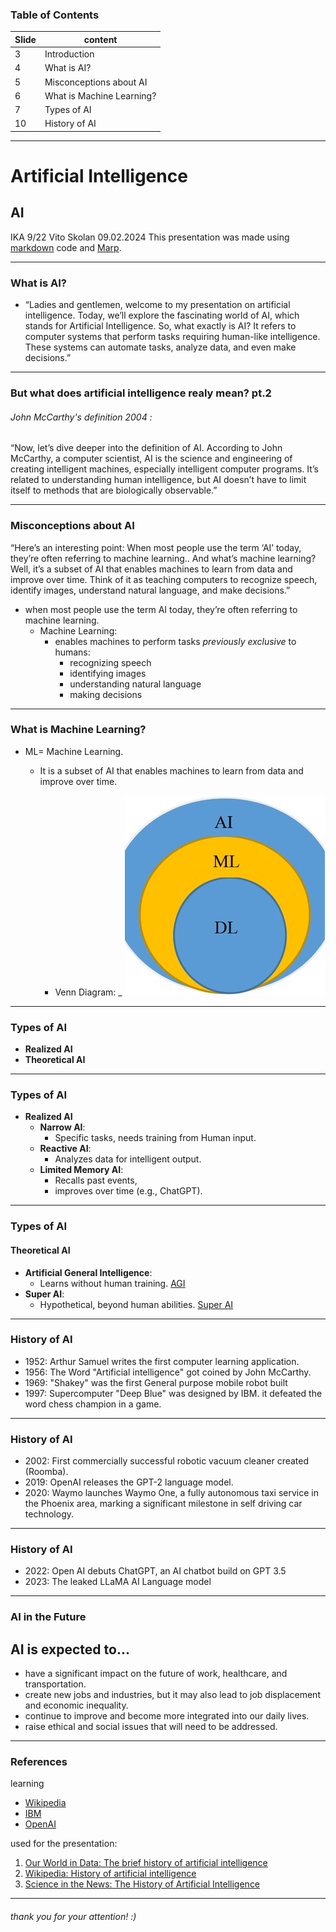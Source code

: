
### Table of Contents

|  Slide | content                  |
|  ---- | -------------------------|
|  3    | Introduction             |
|  4    | What is AI?              | 
|  5    | Misconceptions about AI  |
|  6    | What is Machine Learning?| 
|  7    | Types of AI              | 
|  10   | History of AI            |
---
# Artificial Intelligence
## AI
IKA 9/22 Vito Skolan
09.02.2024
This presentation was made using [markdown](https://www.markdownguide.org/) code and [Marp](https://marp.app/).

---

### What is AI?
- “Ladies and gentlemen, welcome to my presentation on artificial intelligence. Today, we’ll explore the fascinating world of AI, which stands for Artificial Intelligence. So, what exactly is AI? It refers to computer systems that perform tasks requiring human-like intelligence. These systems can automate tasks, analyze data, and even make decisions.”
---
### But what does artificial intelligence realy mean? pt.2

###### John McCarthy's definition 2004 :
“Now, let’s dive deeper into the definition of AI. According to John McCarthy, a computer scientist, AI is the science and engineering of creating intelligent machines, especially intelligent computer programs. It’s related to understanding human intelligence, but AI doesn’t have to limit itself to methods that are biologically observable.”

---
### Misconceptions about AI
“Here’s an interesting point: When most people use the term ‘AI’ today, they’re often referring to machine learning.. And what’s machine learning? Well, it’s a subset of AI that enables machines to learn from data and improve over time. Think of it as teaching computers to recognize speech, identify images, understand natural language, and make decisions.”
- when most people use the term AI today, they’re often referring to machine learning. 
  - Machine Learning: 
    - enables machines to perform tasks *previously exclusive* to humans:
      - recognizing speech
      - identifying images
      - understanding natural language
      - making decisions
---

### What is Machine Learning?
- ML= Machine Learning. 
  - It is a subset of AI that enables machines to learn from data and improve over time.
  
    - Venn Diagram: _ ![MachineLearning](./DL-is-a-subset-of-ML-which-is-again-the-subset-of-AI_Q320.jpg)

--- 

### Types of AI
- **Realized AI**
- **Theoretical AI**
---

### Types of AI
- **Realized AI**   
  - **Narrow AI**: 
    - Specific tasks, needs training from Human input.
  - **Reactive AI**: 
    - Analyzes data for intelligent output.
  - **Limited Memory AI**: 
    - Recalls past events, 
    - improves over time (e.g., ChatGPT).
---
### Types of AI
#### Theoretical AI
- **Artificial General Intelligence**: 
  - Learns without human training. [AGI](https://en.wikipedia.org/wiki/Artificial_general_intelligence)
- **Super AI**: 
  - Hypothetical, beyond human abilities. [Super AI](https://en.wikipedia.org/wiki/Superintelligence)
---

### History of AI
- 1952: 
Arthur Samuel writes the first computer learning application.
- 1956: 
The Word "Artificial intelligence" got coined by John McCarthy.
- 1969: 
"Shakey" was the first General purpose mobile robot built
- 1997: 
Supercomputer "Deep Blue" was designed by IBM. it defeated the word chess champion in a game.
---

### History of AI
- 2002: 
  First commercially successful robotic vacuum cleaner created (Roomba).
- 2019: 
  OpenAI releases the GPT-2 language model.
- 2020:
  Waymo launches Waymo One, a fully autonomous taxi service in the Phoenix area, marking a significant milestone in self driving car technology.
---
### History of AI
- 2022: 
  Open AI debuts ChatGPT, an AI chatbot build on GPT 3.5
- 2023: 
  The leaked LLaMA AI Language model
---

### AI in the Future
## AI is expected to...
- have a significant impact on the future of work, healthcare, and transportation.
- create new jobs and industries, but it may also lead to job displacement and economic inequality.
- continue to improve and become more integrated into our daily lives.
- raise ethical and social issues that will need to be addressed.
---

### References
learning
- [Wikipedia](https://en.wikipedia.org/wiki/Artificial_intelligence)
- [IBM](https://www.ibm.com/cloud/learn/what-is-artificial-intelligence)
- [OpenAI](https://openai.com/)

used for the presentation:
1. [Our World in Data: The brief history of artificial intelligence](https://ourworldindata.org/brief-history-of-ai)
2. [Wikipedia: History of artificial intelligence](https://en.wikipedia.org/wiki/History_of_artificial_intelligence)
3. [Science in the News: The History of Artificial Intelligence](https://sitn.hms.harvard.edu/flash/2017/history-artificial-intelligence/)
---

###### thank you for your attention! :)